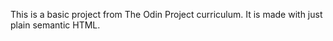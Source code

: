 This is a basic project from The Odin Project curriculum. It is made with just plain semantic HTML.
